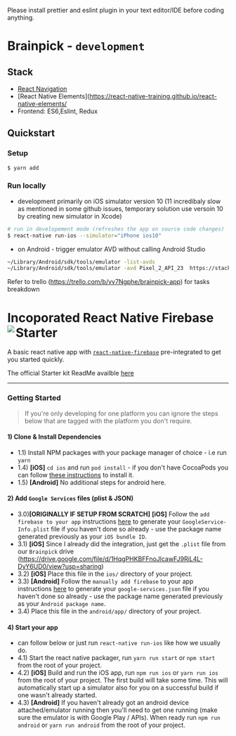 Please install prettier and eslint plugin in your text editor/IDE before coding anything.

# Brainpick - `development`

## Stack

* [React Navigation](https://github.com/react-navigation/react-navigation)
* [React Native Elements](https://react-native-training.github.io/react-native-elements/
* Frontend: ES6,Eslint, Redux

## Quickstart

### Setup

```bash
$ yarn add
```

### Run locally

* development primarily on iOS simulator version 10 (11 incredibaly slow as mentioned in some github issues, temporary solution use versoin 10 by creating new simulator in Xcode)

```bash
# run in developement mode (refreshes the app on source code changes)
$ react-native run-ios --simulator="iPhone ios10"
```

* on Android - trigger emulator AVD without calling Android Studio

```bash
~/Library/Android/sdk/tools/emulator -list-avds
~/Library/Android/sdk/tools/emulator -avd Pixel_2_API_23  https://stackoverflow.com/questions/42718973/run-avd-emulator-without-android-studio
```

Refer to trello (https://trello.com/b/vv7Ngphe/brainpick-app) for tasks breakdown

# Incoporated React Native Firebase Starter<a href="https://rnfirebase.io"><img align="left" src="http://i.imgur.com/01XQL0x.png"></a>

A basic react native app with [`react-native-firebase`](https://github.com/invertase/react-native-firebase) pre-integrated to get you started quickly.

The official Starter kit ReadMe availble [here](https://github.com/invertase/react-native-firebase-starter)

---

### Getting Started

> If you're only developing for one platform you can ignore the steps below that are tagged with the platform you don't require.

#### 1) Clone & Install Dependencies

* 1.1) Install NPM packages with your package manager of choice - i.e run `yarn`
* 1.4) **[iOS]** `cd ios` and run `pod install` - if you don't have CocoaPods you can follow [these instructions](https://guides.cocoapods.org/using/getting-started.html#getting-started) to install it.
* 1.5) **[Android]** No additional steps for android here.

#### 2) Add `Google Services` files (plist & JSON)

* 3.0)**[ORIGINALLY IF SETUP FROM SCRATCH]** **[iOS]** Follow the `add firebase to your app` instructions [here](https://firebase.google.com/docs/ios/setup#add_firebase_to_your_app) to generate your `GoogleService-Info.plist` file if you haven't done so already - use the package name generated previously as your `iOS bundle ID`.
* 3.1) **[iOS]** Since I already did the integration, just get the `.plist` file from our `Brainpick` drive (https://drive.google.com/file/d/1HqgPHKBFFnoJlcawFJ9RiL4L-DyY6UD0/view?usp=sharing)
* 3.2) **[iOS]** Place this file in the `ios/` directory of your project.
* 3.3) **[Android]** Follow the `manually add firebase` to your app instructions [here](https://firebase.google.com/docs/android/setup#manually_add_firebase) to generate your `google-services.json` file if you haven't done so already - use the package name generated previously as your `Android package name`.
* 3.4) Place this file in the `android/app/` directory of your project.

#### 4) Start your app
* can follow below or just run `react-native run-ios` like how we usually do.
* 4.1) Start the react native packager, run `yarn run start` or `npm start` from the root of your project.
* 4.2) **[iOS]** Build and run the iOS app, run `npm run ios` or `yarn run ios` from the root of your project. The first build will take some time. This will automatically start up a simulator also for you on a successful build if one wasn't already started.
* 4.3) **[Android]** If you haven't already got an android device attached/emulator running then you'll need to get one running (make sure the emulator is with Google Play / APIs). When ready run `npm run android` or `yarn run android` from the root of your project.
